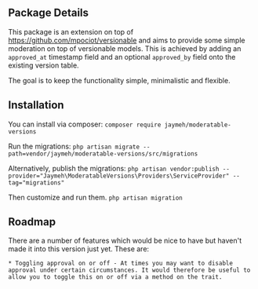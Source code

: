 ## Package Details

This package is an extension on top of https://github.com/mpociot/versionable and aims to provide some simple moderation on top of versionable models. This is achieved by adding an `approved_at` timestamp field and an optional `approved_by` field onto the existing version table.

The goal is to keep the functionality simple, minimalistic and flexible.

## Installation

You can install via composer:
`composer require jaymeh/moderatable-versions`

Run the migrations:
`php artisan migrate --path=vendor/jaymeh/moderatable-versions/src/migrations`

Alternatively, publish the migrations:
`php artisan vendor:publish --provider="Jaymeh\ModeratableVersions\Providers\ServiceProvider" --tag="migrations"`

Then customize and run them.
`php artisan migration`

## Roadmap
There are a number of features which would be nice to have but haven't made it into this version just yet. These are:

    * Toggling approval on or off - At times you may want to disable approval under certain circumstances. It would therefore be useful to allow you to toggle this on or off via a method on the trait.